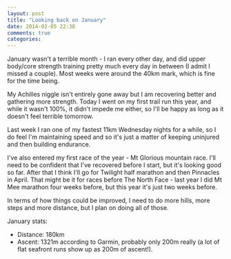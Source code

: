 ```yaml
---
layout: post
title: "Looking back on January"
date: 2014-02-05 22:38
comments: true
categories: 
---
```

January wasn't a terrible month - I ran every other day, and did upper body/core strength
training pretty much every day in between (I admit I missed a couple). Most weeks were around
the 40km mark, which is fine for the time being. 

My Achilles niggle isn't entirely gone away but I am recovering better and gathering more 
strength. Today I went on my first trail run this year, and while it wasn't 100%, it didn't
impede me either, so I'll be happy as long as it doesn't feel terrible tomorrow. 

Last week I ran one of my fastest 11km Wednesday nights for a while, so I do feel I'm 
maintaining speed and so it's just a matter of keeping uninjured and then building
endurance. 

I've also entered my first race of the year - Mt Glorious mountain race. I'll need to be
confident that I've recovered before I start, but it's looking good so far. After that 
I think I'll go for Twilight half marathon and then Pinnacles in April. That might be it
for races before The North Face - last year I did Mt Mee marathon four weeks before, but
this year it's just two weeks before. 

In terms of how things could be improved, I need to do more hills, more steps and more
distance, but I plan on doing all of those. 

January stats:
* Distance: 180km
* Ascent: 1321m according to Garmin, probably only 200m really (a lot of flat 
seafront runs show up as 200m of ascent!). 

